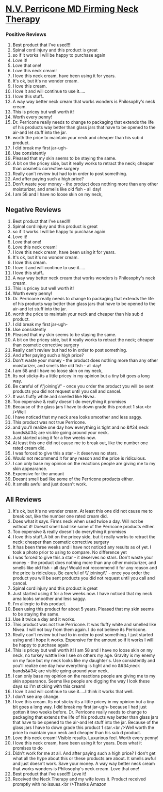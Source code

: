 # [N.V. Perricone MD Firming Neck Therapy](https://products.checkmycream.com/products/N.V.-Perricone-MD-Firming-Neck-Therapy.html)

### Positive Reviews

<ol>
      <li>Best product that I&#x27;ve used!!!</li>
      <li>Spinal cord injury and this product is great</li>
      <li>so if it works I will be happy to purchase again</li>
      <li>Love it!</li>
      <li>Love that one!</li>
      <li>Love this neck cream!</li>
      <li>I love this neck cream, have been using it for years.</li>
      <li>It&#x27;s ok, but it&#x27;s no wonder cream.</li>
      <li>I love this cream.</li>
      <li>I love it and will continue to use it.....</li>
      <li>I love this stuff..</li>
      <li>A way way better neck cream that works wonders is Philosophy&#x27;s neck cream.</li>
      <li>This is pricey but well worth it!</li>
      <li>Worth every penny!</li>
      <li>Dr. Perricone really needs to change to packaging that extends the life of his products way better than glass jars that have to be opened to the air-and let stuff into the jar.</li>
      <li>worth the price to maintain your neck and cheaper than his sub d product.</li>
      <li>I did break my first jar-ugh-</li>
      <li>Use consistently</li>
      <li>Pleased that my skin seems to be staying the same.</li>
      <li>A bit on the pricey side, but it really works to retract the neck; cheaper than cosmetic corrective surgery</li>
      <li>Really can&#x27;t review but had to in order to post something.</li>
      <li>And after paying such a high price?</li>
      <li>Don&#x27;t waste your money - the product does nothing more than any other moisturizer, and smells like old fish - all day!  </li>
      <li>I am 58 and I have no loose skin on my neck,</li>
</ol>


<h2>Negative Reviews</h2>
<ol>
<li> Best product that I&#x27;ve used!!!</li>
<li> Spinal cord injury and this product is great</li>
<li> so if it works I will be happy to purchase again</li>
<li> Love it!</li>
<li> Love that one!</li>
<li> Love this neck cream!</li>
<li> I love this neck cream, have been using it for years.</li>
<li> It&#x27;s ok, but it&#x27;s no wonder cream.</li>
<li> I love this cream.</li>
<li> I love it and will continue to use it.....</li>
<li> I love this stuff..</li>
<li> A way way better neck cream that works wonders is Philosophy&#x27;s neck cream.</li>
<li> This is pricey but well worth it!</li>
<li> Worth every penny!</li>
<li> Dr. Perricone really needs to change to packaging that extends the life of his products way better than glass jars that have to be opened to the air-and let stuff into the jar.</li>
<li> worth the price to maintain your neck and cheaper than his sub d product.</li>
<li> I did break my first jar-ugh-</li>
<li> Use consistently</li>
<li> Pleased that my skin seems to be staying the same.</li>
<li> A bit on the pricey side, but it really works to retract the neck; cheaper than cosmetic corrective surgery</li>
<li> Really can&#x27;t review but had to in order to post something.</li>
<li> And after paying such a high price?</li>
<li> Don&#x27;t waste your money - the product does nothing more than any other moisturizer, and smells like old fish - all day!  </li>
<li> I am 58 and I have no loose skin on my neck,</li>
<li> Its not sticky-its a little pricey in my opinion but a tiny bit goes a long way.</li>
<li> Be careful of \\&quot;joining\\&quot; - once you order the product you will be sent products you did not request until you call and cancel.</li>
<li> It was fluffy white and smelled like Nivea.</li>
<li> Too expensive &amp; really doesn&#x27;t do everything it promises</li>
<li> Because of the glass jars I have to down grade this product 1 star.&lt;br /&gt;Well</li>
<li> I have noticed that my neck area looks smoother and less saggy.</li>
<li> This product was not true Perricone.</li>
<li> and you&#x27;ll realize one day how everything is tight and no &amp;#34;neck bands&amp;#34; are visible going around your neck.</li>
<li> Just started using it for a few weeks now.  </li>
<li> At least this one did not cause me to break out, like the number one rated cream did.</li>
<li> I was forced to give this a star - it deserves no stars.  </li>
<li> Would not recommend it for any reason and the price is ridiculous.</li>
<li> I can only base my opinion on the reactions people are giving me to my skin appearance.</li>
<li> Expensive for the amount</li>
<li> Doesnt smell bad like some of the Perricone products either.</li>
<li> It smells awful and just doesn&#x27;t work.</li>
</ol>

<h2>All Reviews</h2>

<ol>
    <li> It&#x27;s ok, but it&#x27;s no wonder cream. At least this one did not cause me to break out, like the number one rated cream did.</li>
    <li> Does what it says. Firms neck when used twice a day. Will not be without it!  Doesnt smell bad like some of the Perricone products either.</li>
    <li> Too expensive &amp; really doesn&#x27;t do everything it promises</li>
    <li> I love this stuff..A bit on the pricey side, but it really works to retract the neck; cheaper than cosmetic corrective surgery</li>
    <li> It has been three weeks and i have not noticed any results as of yet. I took a photo prior to using to compare. No difference yet</li>
    <li> I was forced to give this a star - it deserves no stars.  Don&#x27;t waste your money - the product does nothing more than any other moisturizer, and smells like old fish - all day!  Would not recommend it for any reason and the price is ridiculous. Be careful of \\&quot;joining\\&quot; - once you order the product you will be sent products you did not request until you call and cancel.</li>
    <li> Spinal cord injury and this product is great</li>
    <li> Just started using it for a few weeks now.  I have noticed that my neck area looks smoother and less saggy.</li>
    <li> I&#x27;m  allergic to this product.</li>
    <li> Been using this product for about 5 years.  Pleased that my skin seems to be staying the same.</li>
    <li> Use it twice a day and it works.</li>
    <li> This product was not true Perricone. It was fluffy white and smelled like Nivea. I will not buy from them again. I do not believe its Perricone.</li>
    <li> Really can&#x27;t review but had to in order to post something. I just started using and I hope it works. Expensive for the amount so if it works I will be happy to purchase again</li>
    <li> This is pricey but well worth it! I am 58 and I have no loose skin on my neck, no turkey wattle like I see on others my age. Gravity is my enemy on my face but my neck looks like my daughter&#x27;s. Use consistently and you&#x27;ll realize one day how everything is tight and no &amp;#34;neck bands&amp;#34; are visible going around your neck.</li>
    <li> I can only base my opinion on the reactions people are giving me to my skin appearance. Seems like people are digging the way I look these days so I&#x27;m sticking with this cream!</li>
    <li> I love it and will continue to use it.....I think it works that well.</li>
    <li> I don&#x27;t see any change.</li>
    <li> I love this cream. Its not sticky-its a little pricey in my opinion but a tiny bit goes a long way. I did break my first jar-ugh- because I had just gotten it two weeks before. Dr. Perricone really needs to change to packaging that extends the life of his products way better than glass jars that have to be opened to the air-and let stuff into the jar. Because of the glass jars I have to down grade this product 1 star.&lt;br /&gt;Well worth the price to maintain your neck and cheaper than his sub d product.</li>
    <li> Love this neck cream! Visible results. Luxurious feel. Worth every penny!</li>
    <li> I love this neck cream, have been using it for years. Does what it promises to do</li>
    <li> Didn&#x27;t work for me at all. And after paying such a high price? I don&#x27;t get what all the hype about this or these products are about. It smells awful and just doesn&#x27;t work. Save your money. A way way better neck cream that works wonders is Philosophy&#x27;s neck cream. Love that one!</li>
    <li> Best product that I&#x27;ve used!!! Love it!</li>
    <li> Received the Neck Therapy and my wife loves it. Product received promptly with no issues.&lt;br /&gt;Thanks Amazon</li>
</ol>




